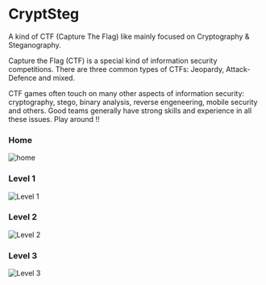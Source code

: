 # CryptSteg
A kind of CTF (Capture The Flag) like mainly focused on Cryptography &amp; Steganography. 

Capture the Flag (CTF) is a special kind of information security competitions. There are three common types of CTFs: Jeopardy, Attack-Defence and mixed.

CTF games often touch on many other aspects of information security: cryptography, stego, binary analysis, reverse engeneering, mobile security and others. Good teams generally have strong skills and experience in all these issues. Play around !!


### Home

![home](https://s3.postimg.org/75krjco5v/crypt.png)


### Level 1

![Level 1](https://s28.postimg.org/ay84q7zul/image.png)


### Level 2

![Level 2](https://s1.postimg.org/1k3sgmhgen/challange_3.png)


### Level 3

![Level 3](https://s24.postimg.org/lg6wtlt79/image.png)
